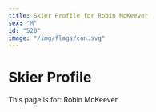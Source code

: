 ```yaml
---
title: Skier Profile for Robin McKeever
sex: "M"
id: "520"
image: "/img/flags/can.svg" 
---
```


# Skier Profile

This page is for: Robin McKeever.
    